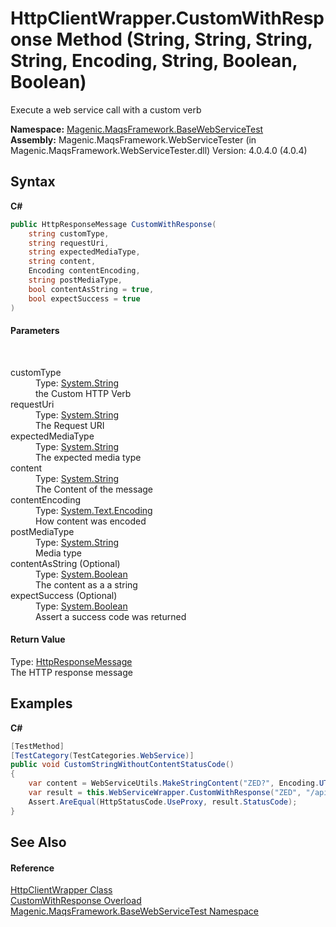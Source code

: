 # HttpClientWrapper.CustomWithResponse Method (String, String, String, String, Encoding, String, Boolean, Boolean)
 

Execute a web service call with a custom verb

**Namespace:**&nbsp;<a href="#/MAQS_4/WebServices_AUTOGENERATED/Magenic-MaqsFramework-BaseWebServiceTest_Namespace">Magenic.MaqsFramework.BaseWebServiceTest</a><br />**Assembly:**&nbsp;Magenic.MaqsFramework.WebServiceTester (in Magenic.MaqsFramework.WebServiceTester.dll) Version: 4.0.4.0 (4.0.4)

## Syntax

**C#**<br />
``` C#
public HttpResponseMessage CustomWithResponse(
	string customType,
	string requestUri,
	string expectedMediaType,
	string content,
	Encoding contentEncoding,
	string postMediaType,
	bool contentAsString = true,
	bool expectSuccess = true
)
```


#### Parameters
&nbsp;<dl><dt>customType</dt><dd>Type: <a href="http://msdn2.microsoft.com/en-us/library/s1wwdcbf" target="_blank">System.String</a><br />the Custom HTTP Verb</dd><dt>requestUri</dt><dd>Type: <a href="http://msdn2.microsoft.com/en-us/library/s1wwdcbf" target="_blank">System.String</a><br />The Request URI</dd><dt>expectedMediaType</dt><dd>Type: <a href="http://msdn2.microsoft.com/en-us/library/s1wwdcbf" target="_blank">System.String</a><br />The expected media type</dd><dt>content</dt><dd>Type: <a href="http://msdn2.microsoft.com/en-us/library/s1wwdcbf" target="_blank">System.String</a><br />The Content of the message</dd><dt>contentEncoding</dt><dd>Type: <a href="http://msdn2.microsoft.com/en-us/library/86hf4sb8" target="_blank">System.Text.Encoding</a><br />How content was encoded</dd><dt>postMediaType</dt><dd>Type: <a href="http://msdn2.microsoft.com/en-us/library/s1wwdcbf" target="_blank">System.String</a><br />Media type</dd><dt>contentAsString (Optional)</dt><dd>Type: <a href="http://msdn2.microsoft.com/en-us/library/a28wyd50" target="_blank">System.Boolean</a><br />The content as a a string</dd><dt>expectSuccess (Optional)</dt><dd>Type: <a href="http://msdn2.microsoft.com/en-us/library/a28wyd50" target="_blank">System.Boolean</a><br />Assert a success code was returned</dd></dl>

#### Return Value
Type: <a href="http://msdn2.microsoft.com/en-us/library/hh159046" target="_blank">HttpResponseMessage</a><br />The HTTP response message

## Examples

**C#**<br />
``` C#
[TestMethod]
[TestCategory(TestCategories.WebService)]
public void CustomStringWithoutContentStatusCode()
{
    var content = WebServiceUtils.MakeStringContent("ZED?", Encoding.UTF8, "application/json");
    var result = this.WebServiceWrapper.CustomWithResponse("ZED", "/api/ZED", "application/json", content.ToString(), Encoding.UTF8, "application/json", true, false);
    Assert.AreEqual(HttpStatusCode.UseProxy, result.StatusCode);
}
```


## See Also


#### Reference
<a href="#/MAQS_4/WebServices_AUTOGENERATED/HttpClientWrapper_Class">HttpClientWrapper Class</a><br /><a href="#/MAQS_4/WebServices_AUTOGENERATED/HttpClientWrapper-CustomWithResponse_Method">CustomWithResponse Overload</a><br /><a href="#/MAQS_4/WebServices_AUTOGENERATED/Magenic-MaqsFramework-BaseWebServiceTest_Namespace">Magenic.MaqsFramework.BaseWebServiceTest Namespace</a><br />
